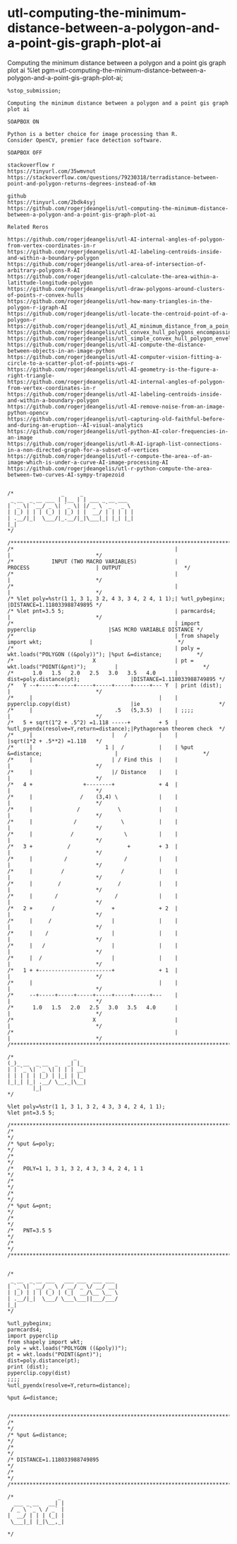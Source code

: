 # utl-computing-the-minimum-distance-between-a-polygon-and-a-point-gis-graph-plot-ai
Computing the minimum distance between a polygon and a point gis graph plot ai
    %let pgm=utl-computing-the-minimum-distance-between-a-polygon-and-a-point-gis-graph-plot-ai;

    %stop_submission;

    Computing the minimum distance between a polygon and a point gis graph plot ai

    SOAPBOX ON

    Python is a better choice for image processing than R.
    Consider OpenCV, premier face detection software.

    SOAPBOX OFF

    stackoverflow r
    https://tinyurl.com/35wmvnut
    https://stackoverflow.com/questions/79230318/terradistance-between-point-and-polygon-returns-degrees-instead-of-km

    github
    https://tinyurl.com/2bdk4syj
    https://github.com/rogerjdeangelis/utl-computing-the-minimum-distance-between-a-polygon-and-a-point-gis-graph-plot-ai

    Related Reros

    https://github.com/rogerjdeangelis/utl-AI-internal-angles-of-polygon-from-vertex-coordinates-in-r
    https://github.com/rogerjdeangelis/utl-AI-labeling-centroids-inside-and-within-a-boundary-polygon
    https://github.com/rogerjdeangelis/utl-area-of-intersection-of-arbitrary-polygons-R-AI
    https://github.com/rogerjdeangelis/utl-calculate-the-area-within-a-latittude-longitude-polygon
    https://github.com/rogerjdeangelis/utl-draw-polygons-around-clusters-of-points-r-convex-hulls
    https://github.com/rogerjdeangelis/utl-how-many-triangles-in-the-polygon-r-igraph-AI
    https://github.com/rogerjdeangelis/utl-locate-the-centroid-point-of-a-polygon-r
    https://github.com/rogerjdeangelis/utl_AI_minimum_distance_from_a_poin_to_a_polygon
    https://github.com/rogerjdeangelis/utl_convex_hull_polygons_encompassing_a_three_dimensional_scatter_plot
    https://github.com/rogerjdeangelis/utl_simple_convex_hull_polygon_envelop_for_a_scatter_plot
    https://github.com/rogerjdeangelis/utl-AI-compute-the-distance-between-objects-in-an-image-python
    https://github.com/rogerjdeangelis/utl-AI-computer-vision-fitting-a-circle-to-a-scatter-plot-of-points-wps-r
    https://github.com/rogerjdeangelis/utl-AI-geometry-is-the-figure-a-right-triangle-
    https://github.com/rogerjdeangelis/utl-AI-internal-angles-of-polygon-from-vertex-coordinates-in-r
    https://github.com/rogerjdeangelis/utl-AI-labeling-centroids-inside-and-within-a-boundary-polygon
    https://github.com/rogerjdeangelis/utl-AI-remove-noise-from-an-image-python-opencv
    https://github.com/rogerjdeangelis/utl-capturing-old-faithful-before-and-during-an-eruption--AI-visual-analytics
    https://github.com/rogerjdeangelis/utl-python-AI-color-frequencies-in-an-image
    https://github.com/rogerjdeangelis/utl-R-AI-igraph-list-connections-in-a-non-directed-graph-for-a-subset-of-vertices
    https://github.com/rogerjdeangelis/utl-r-compute-the-area--of-an-image-which-is-under-a-curve-AI-image-processing-AI
    https://github.com/rogerjdeangelis/utl-r-python-compute-the-area-between-two-curves-AI-sympy-trapezoid


    /*               _     _
     _ __  _ __ ___ | |__ | | ___ _ __ ___
    | `_ \| `__/ _ \| `_ \| |/ _ \ `_ ` _ \
    | |_) | | | (_) | |_) | |  __/ | | | | |
    | .__/|_|  \___/|_.__/|_|\___|_| |_| |_|
    |_|
    */

    /**************************************************************************************************************************/
    /*                                                   |                                        |                           */
    /*            INPUT (TWO MACRO VARIABLES)            |            PROCESS                     | OUTPUT                    */
    /*                                                   |                                        |                           */
    /*                                                   |                                        |                           */
    /* %let poly=%str(1 1, 3 1, 3 2, 4 3, 3 4, 2 4, 1 1);| %utl_pybeginx;                         |DISTANCE=1.118033988749895 */
    /* %let pnt=3.5 5;                                   | parmcards4;                            |                           */
    /*                                                   | import pyperclip                       |SAS MCRO VARIABLE DISTANCE */
    /*                                                   | from shapely import wkt;               |                           */
    /*                                                   | poly = wkt.loads("POLYGON ((&poly))"); |%put &=distance;           */
    /*                         X                         | pt = wkt.loads("POINT(&pnt)");         |                           */
    /*      1.0   1.5   2.0   2.5   3.0   3.5   4.0      | dist=poly.distance(pt);                |DISTANCE=1.118033988749895 */
    /*   Y --+-----+-----+-----+-----+-----+-----+--- Y  | print (dist);                          |                           */
    /*     |                                        |    | pyperclip.copy(dist)                   |ie                         */
    /*     |                          .5   (5,3.5)  |    | ;;;;                                   |                           */
    /*   5 + sqrt(1^2 + .5^2) =1.118 -----+         + 5  | %utl_pyendx(resolve=Y,return=distance);|Pythagorean theorem check  */
    /*     |                         |   /          |    |                                        |sqrt(1*2 + .5**2) =1.118   */
    /*     |                       1 |  /           |    | %put &=distance;                       |                           */
    /*     |                         | / Find this  |    |                                        |                           */
    /*     |                         |/ Distance    |    |                                        |                           */
    /*   4 +                +--------+              + 4  |                                        |                           */
    /*     |               /    (3,4) \             |    |                                        |                           */
    /*     |              /            \            |    |                                        |                           */
    /*     |             /              \           |    |                                        |                           */
    /*     |            /                \          |    |                                        |                           */
    /*   3 +           /                  +         + 3  |                                        |                           */
    /*     |          /                  /          |    |                                        |                           */
    /*     |         /                  /           |    |                                        |                           */
    /*     |        /                  /            |    |                                        |                           */
    /*     |       /                  /             |    |                                        |                           */
    /*   2 +      /                  +              + 2  |                                        |                           */
    /*     |     /                   |              |    |                                        |                           */
    /*     |    /                    |              |    |                                        |                           */
    /*     |   /                     |              |    |                                        |                           */
    /*     |  /                      |              |    |                                        |                           */
    /*   1 + +-----------------------+              + 1  |                                        |                           */
    /*     |                                        |    |                                        |                           */
    /*     --+-----+-----+-----+-----+-----+-----+---    |                                        |                           */
    /*      1.0   1.5   2.0   2.5   3.0   3.5   4.0      |                                        |                           */
    /*                         X                         |                                        |                           */
    /*                                                   |                                        |                           */
    /**************************************************************************************************************************/

    /*                   _
    (_)_ __  _ __  _   _| |_
    | | `_ \| `_ \| | | | __|
    | | | | | |_) | |_| | |_
    |_|_| |_| .__/ \__,_|\__|
            |_|
    */

    %let poly=%str(1 1, 3 1, 3 2, 4 3, 3 4, 2 4, 1 1);
    %let pnt=3.5 5;

    /**************************************************************************************************************************/
    /*                                                                                                                        */
    /* %put &=poly;                                                                                                           */
    /*                                                                                                                        */
    /*   POLY=1 1, 3 1, 3 2, 4 3, 3 4, 2 4, 1 1                                                                               */
    /*                                                                                                                        */
    /*                                                                                                                        */
    /* %put &=pnt;                                                                                                            */
    /*                                                                                                                        */
    /*   PNT=3.5 5                                                                                                            */
    /*                                                                                                                        */
    /**************************************************************************************************************************/


    /*
     _ __  _ __ ___   ___ ___  ___ ___
    | `_ \| `__/ _ \ / __/ _ \/ __/ __|
    | |_) | | | (_) | (_|  __/\__ \__ \
    | .__/|_|  \___/ \___\___||___/___/
    |_|
    */

    %utl_pybeginx;
    parmcards4;
    import pyperclip
    from shapely import wkt;
    poly = wkt.loads("POLYGON ((&poly))");
    pt = wkt.loads("POINT(&pnt)");
    dist=poly.distance(pt);
    print (dist);
    pyperclip.copy(dist)
    ;;;;
    %utl_pyendx(resolve=Y,return=distance);

    %put &=distance;


    /**************************************************************************************************************************/
    /*                                                                                                                        */
    /* %put &=distance;                                                                                                       */
    /*                                                                                                                        */
    /* DISTANCE=1.118033988749895                                                                                             */
    /*                                                                                                                        */
    /**************************************************************************************************************************/

    /*              _
      ___ _ __   __| |
     / _ \ `_ \ / _` |
    |  __/ | | | (_| |
     \___|_| |_|\__,_|

    */

